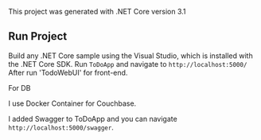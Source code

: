 This project was generated with .NET Core  version 3.1

## Run Project

Build any .NET Core sample using the Visual Studio, which is installed with the .NET Core SDK. 
Run `ToDoApp` and navigate to `http://localhost:5000/` After run 'TodoWebUI' for front-end.

For DB  

I use Docker Container for Couchbase. 

I added Swagger to ToDoApp and  you can navigate `http://localhost:5000/swagger`. 
